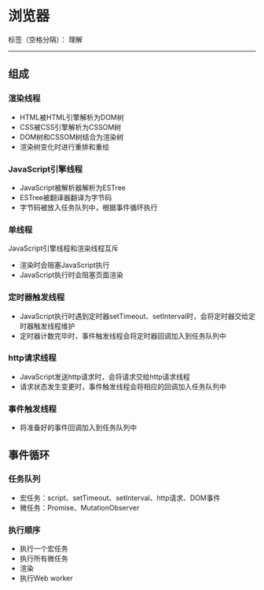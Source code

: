 # 浏览器

标签（空格分隔）： 理解

---

## 组成

### 渲染线程

* HTML被HTML引擎解析为DOM树
* CSS被CSS引擎解析为CSSOM树
* DOM树和CSSOM树结合为渲染树
* 渲染树变化时进行重排和重绘

### JavaScript引擎线程

* JavaScript被解析器解析为ESTree
* ESTree被翻译器翻译为字节码
* 字节码被放入任务队列中，根据事件循环执行

### 单线程

JavaScript引擎线程和渲染线程互斥

* 渲染时会阻塞JavaScript执行
* JavaScript执行时会阻塞页面渲染

### 定时器触发线程

* JavaScript执行时遇到定时器setTimeout、setInterval时，会将定时器交给定时器触发线程维护
* 定时器计数完毕时，事件触发线程会将定时器回调加入到任务队列中

### http请求线程

* JavaScript发送http请求时，会将请求交给http请求线程
* 请求状态发生变更时，事件触发线程会将相应的回调加入任务队列中

### 事件触发线程

* 将准备好的事件回调加入到任务队列中

## 事件循环

### 任务队列

* 宏任务：script、setTimeout、setInterval、http请求、DOM事件
* 微任务：Promise、MutationObserver

### 执行顺序

* 执行一个宏任务
* 执行所有微任务
* 渲染
* 执行Web worker
